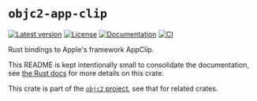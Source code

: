 # `objc2-app-clip`

[![Latest version](https://badgen.net/crates/v/objc2-app-clip)](https://crates.io/crates/objc2-app-clip)
[![License](https://badgen.net/badge/license/Zlib%20OR%20Apache-2.0%20OR%20MIT/blue)](../../LICENSE.md)
[![Documentation](https://docs.rs/objc2-app-clip/badge.svg)](https://docs.rs/objc2-app-clip/)
[![CI](https://github.com/madsmtm/objc2/actions/workflows/ci.yml/badge.svg)](https://github.com/madsmtm/objc2/actions/workflows/ci.yml)

Rust bindings to Apple's framework AppClip.

This README is kept intentionally small to consolidate the documentation, see
[the Rust docs](https://docs.rs/objc2-app-clip/) for more details on this crate.

This crate is part of the [`objc2` project](https://github.com/madsmtm/objc2),
see that for related crates.
